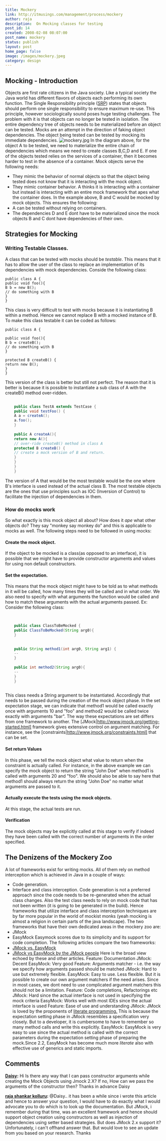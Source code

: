 ```yaml
---
title: Mockery
link: http://itmusings.com/management/process/mockery
author: raja
description:  On Mocking classes for testing
post_id: 14
created: 2008-02-08 08:07:00
post_name: mockery
status: publish
layout: post
home_page: false
image: /images/mockery.jpeg
category: design
---
```



## Mocking - Introduction

Objects are first rate citizens in the Java society. Like a typical society the Java world has different flavors of objects each performing its own function. The Single Responsibility principle ([SRP](http://en.wikipedia.org/wiki/Single_responsibility_principle)) states that objects should perform one single responsibility to ensure maximum re-use. This principle, however sociologically sound poses huge testing challenges. The problem with it is that objects can no longer be tested in isolation. The entire dependency tree of objects needs to be materialized before an object can be tested.  Mocks are an attempt in the direction of faking object dependencies. The object being tested can be tested by mocking its immediate dependencies. ![mockery.jpg](/images/2008/02/mockery.jpg) In the diagram above, for the object A to be tested, we need to materialize the entire chain of dependencies which means we need to create classes B,C,D and E. If one of the objects tested relies on the services of a container, then it becomes harder to test in the absence of a container. Mock objects serve the following needs: 

  * They mimic the behavior of normal objects so that the object being tested does not know that it is interacting with the mock object.
  * They mimic container behavior. A thinks it is interacting with a container but instead is interacting with an entire mock framework that apes what the container does.
In the example above, B and C would be mocked by mock objects. This ensures the following: 
  * A can be tested without relying on containers.
  * The dependencies D and E dont have to be materialized since the mock objects B and C dont have dependencies of their own.

## Strategies for Mocking

### Writing Testable Classes.

A class that can be tested with mocks should be _testable_. This means that it has to allow the user of the class to replace an implementation of its dependencies with mock dependencies. Conside the following class: 
    
    
    public class A {
    public void foo(){
    B b = new B();
    // do something with B
    }
    }

This class is very difficult to test with mocks because it is instantiating B within a method. Hence we cannot replace B with a mocked instance of B. To make this class testable it can be coded as follows: 
    
    
    public class A {
    
    public void foo(){
    B b = createB();
    // do something with B
    }
    
    protected B createB() {
    return new B();
    }
    }

This version of the class is better but still not perfect. The reason that it is better is because it is possible to instantiate a sub class of A with the createB() method over-ridden. 
```java  
    
    public class TestA extends TestCase {
    public void testFoo() {
    A a = createA();
    a.foo();
    }
    
    public A createA(){
    return new A(){
    // over-ride createB() method in class A
    protected B createB() {
    // create a mock version of B and return.
    }
    }
    }
    }
```
The version of A that would be the most testable would be the one where B's interface is used instead of the actual class B. The most testable objects are the ones that use principles such as IOC (Inversion of Control) to facilitate the injection of dependencies in them. 

### How do mocks work

So what exactly is this mock object all about? How does it _ape_ what other objects do? They say "monkey say monkey do" and this is applicable to mocks as well. The following steps need to be followed in using mocks: 

#### Create the mock object.

If the object to be mocked is a class(as opposed to an interface), it is possible that we might have to provide constructor arguments and values for using non default constructors. 

#### Set the expectation.

This means that the mock object might have to be told as to what methods in it will be called, how many times they will be called and in what order. We also need to specify with what arguments the function would be called and how to match these arguments with the actual arguments passed. Ex: Consider the following class: 
```java   
    
    
    public class ClassToBeMocked {
    public ClassToBeMocked(String arg0){
    }
     
    
    public String method1(int arg0, String arg1) {
    --
    }
    
    public int method2(String arg0){
    --
    }
    }
    
```
This class needs a String argument to be instantiated. Accordingly that needs to be passed during the creation of the mock object phase. In the set expectation stage, we can indicate that method1 would be called exactly once with arguments 10 and "foo" and method2 would be called twice exactly with arguments "bar". The way these expectations are set differs from one framework to another. The [JMock|http://www.jmock.org/getting-started.html] framework gives extensive control on argument matching. For instance, see the [constraints|http://www.jmock.org/constraints.html] that can be set. 

#### Set return Values

In this phase, we tell the mock object what value to return when the constraint is actually called. For instance, in the above example we can specify the mock object to return the string "John Doe" when method1 is called with arguments 20 and "foo". We should also be able to say here that method1 should always return the string "John Doe" no matter what arguments are passed to it. 

#### Actually execute the tests using the mock objects.

At this stage, the actual tests are run. 

####  Verification

The mock objects may be explicitly called at this stage to verify if indeed they have been called with the correct number of arguments in the order specified. 

##  The Denizens of the Mockery Zoo

A lot of frameworks exist for writing mocks. All of them rely on method interception which is achieved in Java in a couple of ways: 

  * Code generation.
  * Interface and class interception.
Code generation is not a preferred approach since the code needs to be re-generated when the actual class changes. Also the test class needs to rely on mock code that has not been written (it is going to be generated in the build). Hence frameworks that utilize interface and class interception techniques are by far more popular in the world of mockist monks (yeah mocking is almost a religion in certain parts of the java landscape). The two frameworks that have their own dedicated areas in the mockery zoo are: 
  * JMock
  * EasyMock
Easymock scores due to its simplicity and its support for code completion. The following articles compare the two frameworks: 
  * [JMock vs. EasyMock](http://tcay.com/dev/JMockVsEasyMock.htm)
  * [JMock vs EasyMock by the JMock people](http://www.jmock.org/easymock-comparison.html)
Here is the broad view echoed by these and other articles. Feature: Documentation JMock: Decent EasyMock: Very good Feature: Arguments matcher - i.e. the way we specify how arguments passed should be matched JMock: Hard to use but extremely flexible. EasyMock: Easy to use. Less flexible. But it is possible to create our own argument matchers if the need arises. Since in most cases, we dont need to use complicated argument matchers this should not be a limitation. Feature: Code completions, Refactorings etc JMock: Hard since the actual interface is not used in specifying the mock criteria EasyMock: Works well with most IDEs since the actual interface is used Feature: Ease of use and understanding JMock: JMock is loved by the proponents of [literate programming.](http://weblogs.java.net/blog/tomwhite/archive/2006/05/literate_progra_1.html) This is because the expectation setting phase in JMock resembles a specification very closely. But to a developer, it is cumbersome to have to remember so many method calls and write this explicitly. EasyMock: EasyMock is very easy to use since the actual method is called with the correct parameters during the expectation setting phase of preparing the mock.Since 2.2, EasyMock has become much more _literate_ also with effective use of generics and static imports.

## Comments

**[Daisy](#1528 "2008-11-12 07:30:45"):** Hi Is there any way that I can pass constructor arguments while creating the Mock Objects using Jmock 2.X? If no, How can we pass the arguments of the constructor then? Thanks in advance Daisy

**[raja shankar kolluru](#1529 "2008-11-12 17:14:13"):** <scratching-my-head-in-perplexity> @Daisy.. it has been a while since i wrote this article and hence to answer your question, I would have to do exactly what I would advocate you to do which is to look up the documentation. But JMock, i remember during that time, was an excellent framework and hence should support object creation using constructors as well as injection of dependencies using setter based strategies. But does JMock 2.x support it? Unfortunately, i can't offhand answer that. But would love to see an update from you based on your research. Thanks </scratching-my-head-in-perplexity>

